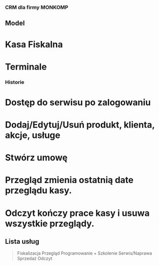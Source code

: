 ### CRM dla firmy MONKOMP


## Model

# Kasa Fiskalna

# Terminale

### Historie


# Dostęp do serwisu po zalogowaniu

# Dodaj/Edytuj/Usuń produkt, klienta, akcje, usługe
# Stwórz umowę
# Przegląd zmienia ostatnią date przeglądu kasy.
# Odczyt kończy prace kasy i usuwa wszystkie przeglądy.




## Lista usług

> Fiskalizacja
> Przegląd
> Programowanie + Szkolenie
> Serwis/Naprawa
> Sprzedaż
> Odczyt



